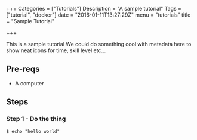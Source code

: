 +++
Categories = ["Tutorials"]
Description = "A sample tutorial"
Tags = ["tutorial", "docker"]
date = "2016-01-11T13:27:29Z"
menu = "tutorials"
title = "Sample Tutorial"

+++

This is a sample tutorial
We could do something cool with metadata here to show neat icons for time, skill level etc...

## Pre-reqs

- A computer

## Steps

### Step 1 - Do the thing

```
$ echo "hello world"
```
